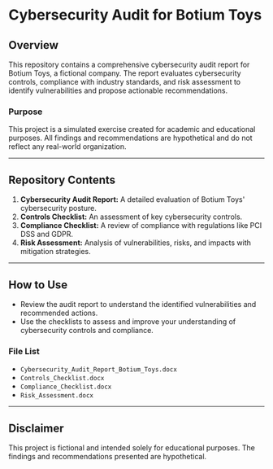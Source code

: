 # Cybersecurity Audit for Botium Toys

## Overview
This repository contains a comprehensive cybersecurity audit report for Botium Toys, a fictional company. The report evaluates cybersecurity controls, compliance with industry standards, and risk assessment to identify vulnerabilities and propose actionable recommendations.

### Purpose
This project is a simulated exercise created for academic and educational purposes. All findings and recommendations are hypothetical and do not reflect any real-world organization.

---

## Repository Contents
1. **Cybersecurity Audit Report:** A detailed evaluation of Botium Toys' cybersecurity posture.
2. **Controls Checklist:** An assessment of key cybersecurity controls.
3. **Compliance Checklist:** A review of compliance with regulations like PCI DSS and GDPR.
4. **Risk Assessment:** Analysis of vulnerabilities, risks, and impacts with mitigation strategies.

---

## How to Use
- Review the audit report to understand the identified vulnerabilities and recommended actions.
- Use the checklists to assess and improve your understanding of cybersecurity controls and compliance.

### File List
- `Cybersecurity_Audit_Report_Botium_Toys.docx`
- `Controls_Checklist.docx`
- `Compliance_Checklist.docx`
- `Risk_Assessment.docx`

---

## Disclaimer
This project is fictional and intended solely for educational purposes. The findings and recommendations presented are hypothetical.

